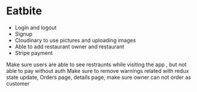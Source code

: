# Eatbite

* Login and logout
* Signup
* Cloudinary to use pictures and uploading images
* Able to add restaurant owner and restaurant
* Stripe payment


Make sure users are able to see restraunts while visiting the app , but not able to pay without auth
Make sure to remove warnings related with redux state update, Orders page, details page, make sure owner can not order as customer
